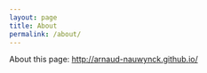 ```yaml
---
layout: page
title: About
permalink: /about/
---
```


About this page: http://arnaud-nauwynck.github.io/


